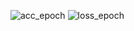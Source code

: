![acc_epoch](https://user-images.githubusercontent.com/32334380/212448951-0a32acda-3653-4569-9da3-c555b3d5f27a.png)
![loss_epoch](https://user-images.githubusercontent.com/32334380/212448952-332174f6-2aff-44cf-915e-539c36a96843.png)

